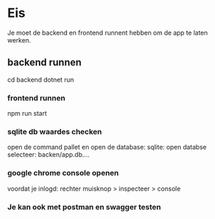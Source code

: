# Eis
Je moet de backend en frontend runnent hebben om de app te laten werken.

## backend runnen
cd backend
dotnet run

### frontend runnen
npm run start

### sqlite db waardes checken
open de command pallet en open de database:
sqlite: open databse
selecteer:
backen/app.db....

### google chrome console openen
voordat je inlogd:
rechter muisknop > inspecteer > console

### Je kan ook met postman en swagger testen
